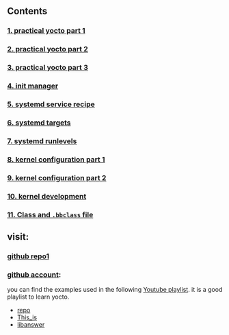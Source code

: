 ## Contents
### [1. practical yocto part 1](practical_yocto_1.md)
### [2. practical yocto part 2](practical_yocto_2.md)
### [3. practical yocto part 3](practical_yocto_3.md)
### [4. init manager](init_manager.md)
### [5. systemd service recipe](systemd_service_recipe.md)
### [6. systemd targets](systemd_targets.md)
### [7. systemd runlevels](systemd_run_levels.md)
### [8. kernel configuration part 1](kernel_configuration_1.md)
### [9. kernel configuration part 2](kernel_configuration_2.md)
### [10. kernel development](kernel_development.md)
### [11. Class and `.bbclass` file](yocto_classes_bbclass.md)

## visit: 
### [github repo1](https://github.com/Munawar-git/YoctoTutorials/tree/master)
### [github account](https://github.com/TheYoctoJester):
you can find the examples used in the following [Youtube playlist](https://www.youtube.com/watch?v=MKpLQ2bGsAk&list=PLD4M5FoHz-TxMfBFrDKfIS_GLY25Qsfyj&index=8).
it is a good playlist to learn yocto.
* [repo](https://github.com/TheYoctoJester/TheYoctoJester.github.io)
* [This_is](https://github.com/TheYoctoJester/this_is)
* [libanswer](https://github.com/TheYoctoJester/libanswer)